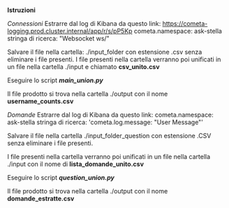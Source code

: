 **Istruzioni**

*Connessioni*
Estrarre dal log di Kibana da questo link:
https://cometa-logging.prod.cluster.internal/app/r/s/pP5Kp
cometa.namespace: ask-stella
stringa di ricerca: "Websocket ws/"

Salvare il file nella cartella: ./input_folder con estensione .csv senza eliminare i file presenti.
I file presenti nella cartella verranno poi unificati in un file nella cartella ./input e chiamato **csv_unito.csv**

Eseguire lo script ***main_union.py***

Il file prodotto si trova nella cartella ./output con il nome **username_counts.csv**

*Domande*
Estrarre dal log di Kibana da questo link:
cometa.namespace: ask-stella
stringa di ricerca: 'cometa.log.message: "User Message"'

Salvare il file nella cartella ./input_folder_question con estensione .CSV senza eliminare i file presenti.

I file presenti nella cartella verranno poi unificati in un file nella cartella ./input con il nome di **lista_domande_unito.csv**

Eseguire lo script ***question_union.py***

Il file prodotto si trova nella cartella ./output con il nome **domande_estratte.csv**

